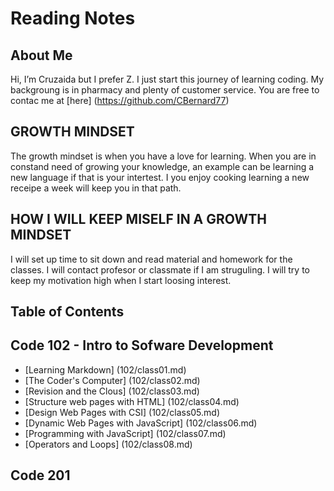 # Reading Notes
## About Me
Hi, I’m Cruzaida but I prefer Z. I just start this journey of learning coding. My backgroung is in pharmacy and plenty of customer service. You are free to contac me at [here] (https://github.com/CBernard77)

## GROWTH MINDSET
The growth mindset is when you have a love for learning. When you are in constand need of growing your knowledge, an example can be learning a new language if that is your intertest. I you enjoy cooking learning a new receipe a week will keep you in that path. 
 
## HOW I WILL KEEP MISELF IN A GROWTH MINDSET

I will set up time to sit down and read material and homework for the classes.
I will contact profesor or classmate if I am struguling.
I will try to keep my motivation high when I start loosing interest.

## Table of Contents

## Code 102 - Intro to Sofware Development

- [Learning Markdown] (102/class01.md)
- [The Coder's Computer] (102/class02.md)
- [Revision and the Clous] (102/class03.md)
- [Structure web pages with HTML] (102/class04.md)
- [Design Web Pages with CSI] (102/class05.md)
- [Dynamic Web Pages with JavaScript] (102/class06.md)
- [Programming with JavaScript] (102/class07.md)
- [Operators and Loops] (102/class08.md)

## Code 201
